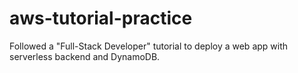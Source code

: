 # aws-tutorial-practice
 Followed a "Full-Stack Developer" tutorial to deploy a web app with serverless backend and DynamoDB.
